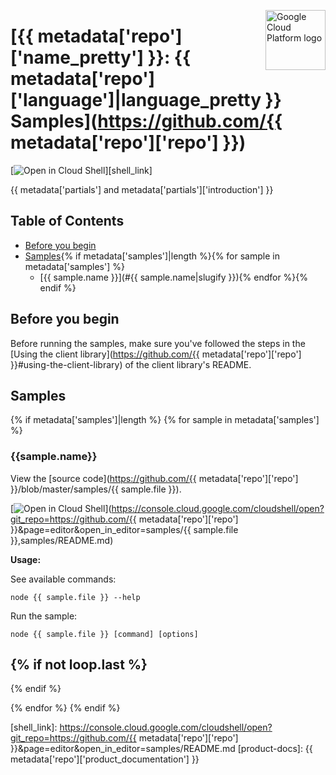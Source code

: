 [//]: # "This README.md file is auto-generated, all changes to this file will be lost."
[//]: # "To regenerate it, use `python -m synthtool`."
<img src="https://avatars2.githubusercontent.com/u/2810941?v=3&s=96" alt="Google Cloud Platform logo" title="Google Cloud Platform" align="right" height="96" width="96"/>

# [{{ metadata['repo']['name_pretty'] }}: {{ metadata['repo']['language']|language_pretty }} Samples](https://github.com/{{ metadata['repo']['repo'] }})

[![Open in Cloud Shell][shell_img]][shell_link]

{{ metadata['partials'] and metadata['partials']['introduction'] }}

## Table of Contents

* [Before you begin](#before-you-begin)
* [Samples](#samples){% if metadata['samples']|length %}{% for sample in metadata['samples'] %}
  * [{{ sample.name }}](#{{ sample.name|slugify }}){% endfor %}{% endif %}

## Before you begin

Before running the samples, make sure you've followed the steps in the
[Using the client library](https://github.com/{{ metadata['repo']['repo']  }}#using-the-client-library) of the client
library's README.

## Samples
{% if metadata['samples']|length %}
{% for sample in metadata['samples'] %}

### {{sample.name}}

View the [source code](https://github.com/{{ metadata['repo']['repo']  }}/blob/master/samples/{{ sample.file }}).

[![Open in Cloud Shell][shell_img]](https://console.cloud.google.com/cloudshell/open?git_repo=https://github.com/{{ metadata['repo']['repo']  }}&page=editor&open_in_editor=samples/{{ sample.file }},samples/README.md)

__Usage:__

See available commands:

`node {{ sample.file }} --help`

Run the sample:

`node {{ sample.file }} [command] [options]`

{% if not loop.last %}
-----
{% endif %}

{% endfor %}
{% endif %}

[shell_img]: https://gstatic.com/cloudssh/images/open-btn.png
[shell_link]: https://console.cloud.google.com/cloudshell/open?git_repo=https://github.com/{{ metadata['repo']['repo']  }}&page=editor&open_in_editor=samples/README.md
[product-docs]: {{ metadata['repo']['product_documentation'] }}
